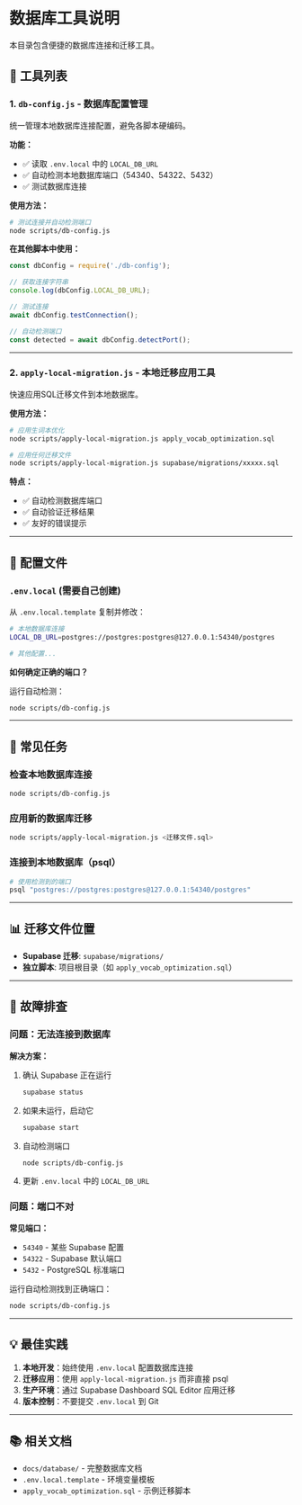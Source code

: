 # 数据库工具说明

本目录包含便捷的数据库连接和迁移工具。

## 🔧 工具列表

### 1. `db-config.js` - 数据库配置管理

统一管理本地数据库连接配置，避免各脚本硬编码。

**功能：**
- ✅ 读取 `.env.local` 中的 `LOCAL_DB_URL`
- ✅ 自动检测本地数据库端口（54340、54322、5432）
- ✅ 测试数据库连接

**使用方法：**
```bash
# 测试连接并自动检测端口
node scripts/db-config.js
```

**在其他脚本中使用：**
```javascript
const dbConfig = require('./db-config');

// 获取连接字符串
console.log(dbConfig.LOCAL_DB_URL);

// 测试连接
await dbConfig.testConnection();

// 自动检测端口
const detected = await dbConfig.detectPort();
```

---

### 2. `apply-local-migration.js` - 本地迁移应用工具

快速应用SQL迁移文件到本地数据库。

**使用方法：**
```bash
# 应用生词本优化
node scripts/apply-local-migration.js apply_vocab_optimization.sql

# 应用任何迁移文件
node scripts/apply-local-migration.js supabase/migrations/xxxxx.sql
```

**特点：**
- ✅ 自动检测数据库端口
- ✅ 自动验证迁移结果
- ✅ 友好的错误提示

---

## 📝 配置文件

### `.env.local` (需要自己创建)

从 `.env.local.template` 复制并修改：

```bash
# 本地数据库连接
LOCAL_DB_URL=postgres://postgres:postgres@127.0.0.1:54340/postgres

# 其他配置...
```

**如何确定正确的端口？**

运行自动检测：
```bash
node scripts/db-config.js
```

---

## 🚀 常见任务

### 检查本地数据库连接
```bash
node scripts/db-config.js
```

### 应用新的数据库迁移
```bash
node scripts/apply-local-migration.js <迁移文件.sql>
```

### 连接到本地数据库（psql）
```bash
# 使用检测到的端口
psql "postgres://postgres:postgres@127.0.0.1:54340/postgres"
```

---

## 📊 迁移文件位置

- **Supabase 迁移**: `supabase/migrations/`
- **独立脚本**: 项目根目录（如 `apply_vocab_optimization.sql`）

---

## 🐛 故障排查

### 问题：无法连接到数据库

**解决方案：**
1. 确认 Supabase 正在运行
   ```bash
   supabase status
   ```

2. 如果未运行，启动它
   ```bash
   supabase start
   ```

3. 自动检测端口
   ```bash
   node scripts/db-config.js
   ```

4. 更新 `.env.local` 中的 `LOCAL_DB_URL`

### 问题：端口不对

**常见端口：**
- `54340` - 某些 Supabase 配置
- `54322` - Supabase 默认端口
- `5432` - PostgreSQL 标准端口

运行自动检测找到正确端口：
```bash
node scripts/db-config.js
```

---

## 💡 最佳实践

1. **本地开发**：始终使用 `.env.local` 配置数据库连接
2. **迁移应用**：使用 `apply-local-migration.js` 而非直接 psql
3. **生产环境**：通过 Supabase Dashboard SQL Editor 应用迁移
4. **版本控制**：不要提交 `.env.local` 到 Git

---

## 📚 相关文档

- `docs/database/` - 完整数据库文档
- `.env.local.template` - 环境变量模板
- `apply_vocab_optimization.sql` - 示例迁移脚本

